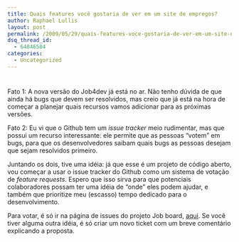 ```yaml
---
title: Quais features você gostaria de ver em um site de empregos?
author: Raphael Lullis
layout: post
permalink: /2009/05/29/quais-features-voce-gostaria-de-ver-em-um-site-de-empregos/
dsq_thread_id:
  - 64846584
categories:
  - Uncategorized
---
```

# 

Fato 1: A nova versão do Job4dev já está no ar. Não tenho dúvida de que ainda há bugs que devem ser resolvidos, mas creio que já está na hora de começar a planejar quais recursos vamos adicionar para as próximas versões.

Fato 2: Eu vi que o Github tem um *issue tracker* meio rudimentar, mas que possui um recurso interessante: ele permite que as pessoas “votem” em bugs, para que os desenvolvedores saibam quais bugs as pessoas desejam que sejam resolvidos primeiro.

Juntando os dois, tive uma idéia: já que esse é um projeto de código aberto, vou começar a usar o issue tracker do Github como um sistema de votação de *feature requests*. Espero que isso sirva para que potenciais colaboradores possam ter uma idéia de “onde” eles podem ajudar, e também que prioritize meu (escasso) tempo dedicado para o desenvolvimento.

Para votar, é só ir na página de issues do projeto Job board, [aqui][1]. Se você tiver alguma outra idéia, é só criar um novo ticket com um breve comentário explicando a proposta.

 [1]: http://github.com/lullis/jobboard/issues